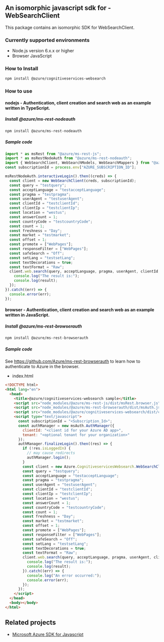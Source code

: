 ## An isomorphic javascript sdk for - WebSearchClient

This package contains an isomorphic SDK for WebSearchClient.

### Currently supported environments

- Node.js version 6.x.x or higher
- Browser JavaScript

### How to Install

```bash
npm install @azure/cognitiveservices-websearch
```

### How to use

#### nodejs - Authentication, client creation and search web as an example written in TypeScript.

##### Install @azure/ms-rest-nodeauth

```bash
npm install @azure/ms-rest-nodeauth
```

##### Sample code

```typescript
import * as msRest from "@azure/ms-rest-js";
import * as msRestNodeAuth from "@azure/ms-rest-nodeauth";
import { WebSearchClient, WebSearchModels, WebSearchMappers } from "@azure/cognitiveservices-websearch";
const subscriptionId = process.env["AZURE_SUBSCRIPTION_ID"];

msRestNodeAuth.interactiveLogin().then((creds) => {
  const client = new WebSearchClient(creds, subscriptionId);
  const query = "testquery";
  const acceptLanguage = "testacceptLanguage";
  const pragma = "testpragma";
  const userAgent = "testuserAgent";
  const clientId = "testclientId";
  const clientIp = "testclientIp";
  const location = "westus";
  const answerCount = 1;
  const countryCode = "testcountryCode";
  const count = 1;
  const freshness = "Day";
  const market = "testmarket";
  const offset = 1;
  const promote = ["WebPages"];
  const responseFilter = ["WebPages"];
  const safeSearch = "Off";
  const setLang = "testsetLang";
  const textDecorations = true;
  const textFormat = "Raw";
  client.web.search(query, acceptLanguage, pragma, userAgent, clientId, clientIp, location, answerCount, countryCode, count, freshness, market, offset, promote, responseFilter, safeSearch, setLang, textDecorations, textFormat).then((result) => {
    console.log("The result is:");
    console.log(result);
  });
}).catch((err) => {
  console.error(err);
});
```

#### browser - Authentication, client creation and search web as an example written in JavaScript.

##### Install @azure/ms-rest-browserauth

```bash
npm install @azure/ms-rest-browserauth
```

##### Sample code

See https://github.com/Azure/ms-rest-browserauth to learn how to authenticate to Azure in the browser.

- index.html
```html
<!DOCTYPE html>
<html lang="en">
  <head>
    <title>@azure/cognitiveservices-websearch sample</title>
    <script src="node_modules/@azure/ms-rest-js/dist/msRest.browser.js"></script>
    <script src="node_modules/@azure/ms-rest-browserauth/dist/msAuth.js"></script>
    <script src="node_modules/@azure/cognitiveservices-websearch/dist/cognitiveservices-websearch.js"></script>
    <script type="text/javascript">
      const subscriptionId = "<Subscription_Id>";
      const authManager = new msAuth.AuthManager({
        clientId: "<client id for your Azure AD app>",
        tenant: "<optional tenant for your organization>"
      });
      authManager.finalizeLogin().then((res) => {
        if (!res.isLoggedIn) {
          // may cause redirects
          authManager.login();
        }
        const client = new Azure.CognitiveservicesWebsearch.WebSearchClient(res.creds, subscriptionId);
        const query = "testquery";
        const acceptLanguage = "testacceptLanguage";
        const pragma = "testpragma";
        const userAgent = "testuserAgent";
        const clientId = "testclientId";
        const clientIp = "testclientIp";
        const location = "westus";
        const answerCount = 1;
        const countryCode = "testcountryCode";
        const count = 1;
        const freshness = "Day";
        const market = "testmarket";
        const offset = 1;
        const promote = ["WebPages"];
        const responseFilter = ["WebPages"];
        const safeSearch = "Off";
        const setLang = "testsetLang";
        const textDecorations = true;
        const textFormat = "Raw";
        client.web.search(query, acceptLanguage, pragma, userAgent, clientId, clientIp, location, answerCount, countryCode, count, freshness, market, offset, promote, responseFilter, safeSearch, setLang, textDecorations, textFormat).then((result) => {
          console.log("The result is:");
          console.log(result);
        }).catch((err) => {
          console.log("An error occurred:");
          console.error(err);
        });
      });
    </script>
  </head>
  <body></body>
</html>
```

## Related projects

- [Microsoft Azure SDK for Javascript](https://github.com/Azure/azure-sdk-for-js)
